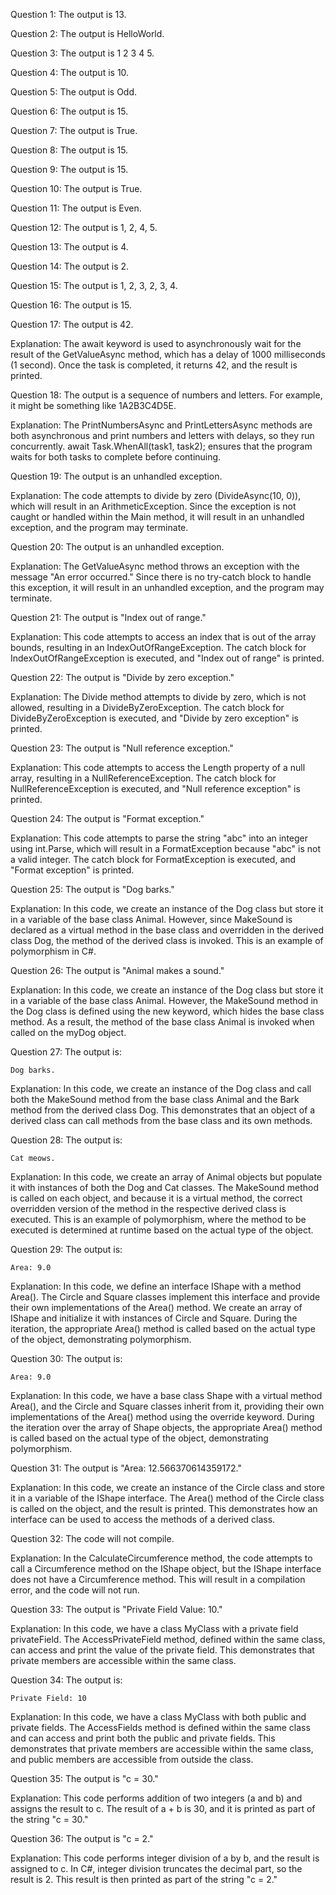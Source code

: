 Question 1: The output is 13.

Question 2: The output is HelloWorld.

Question 3: The output is 1 2 3 4 5.

Question 4: The output is 10.

Question 5: The output is Odd.

Question 6: The output is 15.

Question 7: The output is True.

Question 8: The output is 15.

Question 9: The output is 15.

Question 10: The output is True.

Question 11: The output is Even.

Question 12: The output is 1, 2, 4, 5.

Question 13: The output is 4.

Question 14: The output is 2.

Question 15: The output is 1, 2, 3, 2, 3, 4.

Question 16: The output is 15.

Question 17: The output is 42.

Explanation: The await keyword is used to asynchronously wait for the result of the GetValueAsync method, which has a delay of 1000 milliseconds (1 second). Once the task is completed, it returns 42, and the result is printed.

Question 18: The output is a sequence of numbers and letters. For example, it might be something like 1A2B3C4D5E.

Explanation: The PrintNumbersAsync and PrintLettersAsync methods are both asynchronous and print numbers and letters with delays, so they run concurrently. await Task.WhenAll(task1, task2); ensures that the program waits for both tasks to complete before continuing.

Question 19: The output is an unhandled exception.

Explanation: The code attempts to divide by zero (DivideAsync(10, 0)), which will result in an ArithmeticException. Since the exception is not caught or handled within the Main method, it will result in an unhandled exception, and the program may terminate.

Question 20: The output is an unhandled exception.

Explanation: The GetValueAsync method throws an exception with the message "An error occurred." Since there is no try-catch block to handle this exception, it will result in an unhandled exception, and the program may terminate.

Question 21: The output is "Index out of range."

Explanation: This code attempts to access an index that is out of the array bounds, resulting in an IndexOutOfRangeException. The catch block for IndexOutOfRangeException is executed, and "Index out of range" is printed.

Question 22: The output is "Divide by zero exception."

Explanation: The Divide method attempts to divide by zero, which is not allowed, resulting in a DivideByZeroException. The catch block for DivideByZeroException is executed, and "Divide by zero exception" is printed.

Question 23: The output is "Null reference exception."

Explanation: This code attempts to access the Length property of a null array, resulting in a NullReferenceException. The catch block for NullReferenceException is executed, and "Null reference exception" is printed.

Question 24: The output is "Format exception."

Explanation: This code attempts to parse the string "abc" into an integer using int.Parse, which will result in a FormatException because "abc" is not a valid integer. The catch block for FormatException is executed, and "Format exception" is printed.

Question 25: The output is "Dog barks."

Explanation: In this code, we create an instance of the Dog class but store it in a variable of the base class Animal. However, since MakeSound is declared as a virtual method in the base class and overridden in the derived class Dog, the method of the derived class is invoked. This is an example of polymorphism in C#.

Question 26: The output is "Animal makes a sound."

Explanation: In this code, we create an instance of the Dog class but store it in a variable of the base class Animal. However, the MakeSound method in the Dog class is defined using the new keyword, which hides the base class method. As a result, the method of the base class Animal is invoked when called on the myDog object.

Question 27: The output is:

```Animal makes a sound.
Dog barks.
```

Explanation: In this code, we create an instance of the Dog class and call both the MakeSound method from the base class Animal and the Bark method from the derived class Dog. This demonstrates that an object of a derived class can call methods from the base class and its own methods.

Question 28: The output is:

```Dog barks.
Cat meows.
```

Explanation: In this code, we create an array of Animal objects but populate it with instances of both the Dog and Cat classes. The MakeSound method is called on each object, and because it is a virtual method, the correct overridden version of the method in the respective derived class is executed. This is an example of polymorphism, where the method to be executed is determined at runtime based on the actual type of the object.

Question 29: The output is:

```Area: 12.566370614359172
Area: 9.0
```

Explanation: In this code, we define an interface IShape with a method Area(). The Circle and Square classes implement this interface and provide their own implementations of the Area() method. We create an array of IShape and initialize it with instances of Circle and Square. During the iteration, the appropriate Area() method is called based on the actual type of the object, demonstrating polymorphism.

Question 30: The output is:

```Area: 12.566370614359172
Area: 9.0
```

Explanation: In this code, we have a base class Shape with a virtual method Area(), and the Circle and Square classes inherit from it, providing their own implementations of the Area() method using the override keyword. During the iteration over the array of Shape objects, the appropriate Area() method is called based on the actual type of the object, demonstrating polymorphism.

Question 31: The output is "Area: 12.566370614359172."

Explanation: In this code, we create an instance of the Circle class and store it in a variable of the IShape interface. The Area() method of the Circle class is called on the object, and the result is printed. This demonstrates how an interface can be used to access the methods of a derived class.

Question 32: The code will not compile.

Explanation: In the CalculateCircumference method, the code attempts to call a Circumference method on the IShape object, but the IShape interface does not have a Circumference method. This will result in a compilation error, and the code will not run.

Question 33: The output is "Private Field Value: 10."

Explanation: In this code, we have a class MyClass with a private field privateField. The AccessPrivateField method, defined within the same class, can access and print the value of the private field. This demonstrates that private members are accessible within the same class.

Question 34: The output is:

```Public Field: 5
Private Field: 10
```

Explanation: In this code, we have a class MyClass with both public and private fields. The AccessFields method is defined within the same class and can access and print both the public and private fields. This demonstrates that private members are accessible within the same class, and public members are accessible from outside the class.

Question 35: The output is "c = 30."

Explanation: This code performs addition of two integers (a and b) and assigns the result to c. The result of a + b is 30, and it is printed as part of the string "c = 30."

Question 36: The output is "c = 2."

Explanation: This code performs integer division of a by b, and the result is assigned to c. In C#, integer division truncates the decimal part, so the result is 2. This result is then printed as part of the string "c = 2."
